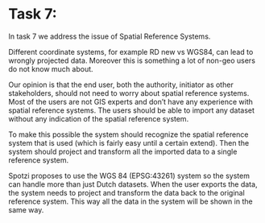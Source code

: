 # Task 7:

In task 7 we address the issue of Spatial Reference Systems.

Different coordinate systems, for example RD new vs WGS84, can lead to wrongly projected data. 
Moreover this is something a lot of non-geo users do not know much about.

Our opinion is that the end user, both the authority, initiator as other stakeholders, should not need to worry about spatial reference systems. 
Most of the users are not GIS experts and don’t have any experience with spatial reference systems. 
The users should be able to import any dataset without any indication of the spatial reference system. 

To make this possible the system should recognize the spatial reference system that is used (which is fairly easy until a certain extend). 
Then the system should project and transform all the imported data to a single reference system. 

Spotzi proposes to use the WGS 84 (EPSG:43261) system so the system can handle more than just Dutch datasets. 
When the user exports the data, the system needs to project and transform the data back to the original reference system. 
This way all the data in the system will be shown in the same way.